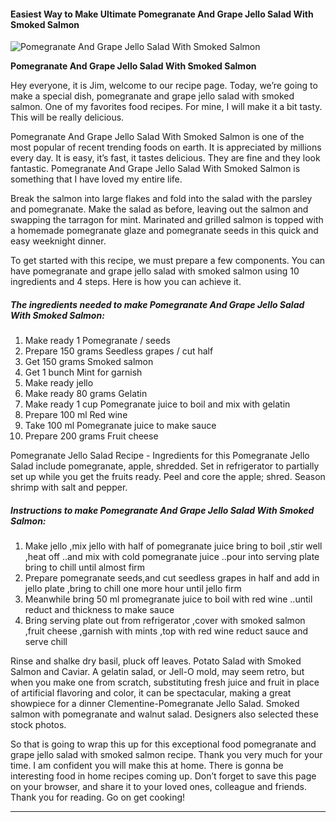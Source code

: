             

#### Easiest Way to Make Ultimate Pomegranate And Grape Jello Salad With Smoked Salmon

![Pomegranate And Grape Jello Salad With Smoked Salmon](https://img-global.cpcdn.com/recipes/4769531301986304/751x532cq70/pomegranate-and-grape-jello-salad-with-smoked-salmon-recipe-main-photo.jpg)

**Pomegranate And Grape Jello Salad With Smoked Salmon**

Hey everyone, it is Jim, welcome to our recipe page. Today, we’re going to make a special dish, pomegranate and grape jello salad with smoked salmon. One of my favorites food recipes. For mine, I will make it a bit tasty. This will be really delicious.

Pomegranate And Grape Jello Salad With Smoked Salmon is one of the most popular of recent trending foods on earth. It is appreciated by millions every day. It is easy, it’s fast, it tastes delicious. They are fine and they look fantastic. Pomegranate And Grape Jello Salad With Smoked Salmon is something that I have loved my entire life.

Break the salmon into large flakes and fold into the salad with the parsley and pomegranate. Make the salad as before, leaving out the salmon and swapping the tarragon for mint. Marinated and grilled salmon is topped with a homemade pomegranate glaze and pomegranate seeds in this quick and easy weeknight dinner.

To get started with this recipe, we must prepare a few components. You can have pomegranate and grape jello salad with smoked salmon using 10 ingredients and 4 steps. Here is how you can achieve it.

##### The ingredients needed to make Pomegranate And Grape Jello Salad With Smoked Salmon:

1.  Make ready 1 Pomegranate / seeds
2.  Prepare 150 grams Seedless grapes / cut half
3.  Get 150 grams Smoked salmon
4.  Get 1 bunch Mint for garnish
5.  Make ready jello
6.  Make ready 80 grams Gelatin
7.  Make ready 1 cup Pomegranate juice to boil and mix with gelatin
8.  Prepare 100 ml Red wine
9.  Take 100 ml Pomegranate juice to make sauce
10.  Prepare 200 grams Fruit cheese

Pomegranate Jello Salad Recipe - Ingredients for this Pomegranate Jello Salad include pomegranate, apple, shredded. Set in refrigerator to partially set up while you get the fruits ready. Peel and core the apple; shred. Season shrimp with salt and pepper.

##### Instructions to make Pomegranate And Grape Jello Salad With Smoked Salmon:

1.  Make jello ,mix jello with half of pomegranate juice bring to boil ,stir well ,heat off ..and mix with cold pomegranate juice ..pour into serving plate bring to chill until almost firm
2.  Prepare pomegranate seeds,and cut seedless grapes in half and add in jello plate ,bring to chill one more hour until jello firm
3.  Meanwhile bring 50 ml promegranate juice to boil with red wine ..until reduct and thickness to make sauce
4.  Bring serving plate out from refrigerator ,cover with smoked salmon ,fruit cheese ,garnish with mints ,top with red wine reduct sauce and serve chill

Rinse and shalke dry basil, pluck off leaves. Potato Salad with Smoked Salmon and Caviar. A gelatin salad, or Jell-O mold, may seem retro, but when you make one from scratch, substituting fresh juice and fruit in place of artificial flavoring and color, it can be spectacular, making a great showpiece for a dinner Clementine-Pomegranate Jello Salad. Smoked salmon with pomegranate and walnut salad. Designers also selected these stock photos.

So that is going to wrap this up for this exceptional food pomegranate and grape jello salad with smoked salmon recipe. Thank you very much for your time. I am confident you will make this at home. There is gonna be interesting food in home recipes coming up. Don’t forget to save this page on your browser, and share it to your loved ones, colleague and friends. Thank you for reading. Go on get cooking!

* * *